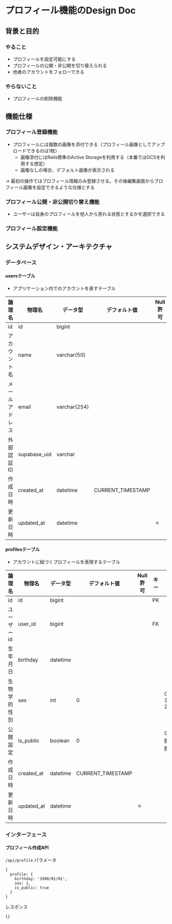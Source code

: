 # プロフィール機能のDesign Doc

## 背景と目的

### やること
- プロフィールを設定可能にする
- プロフィールの公開・非公開を切り替えられる
- 他者のアカウントをフォローできる

### やらないこと
- プロフィールの削除機能

## 機能仕様

### プロフィール登録機能
- プロフィールには複数の画像を添付できる（プロフィール画像としてアップロードできるのは1枚）
  - 画像添付にはRails標準のActive Storageを利用する（本番ではGCSを利用する想定）
  - 画像なしの場合、デフォルト画像が表示される


→ 最初の操作ではプロフィール情報のみ登録させる。その後編集画面からプロフィール画像を設定できるような仕様とする

### プロフィール公開・非公開切り替え機能
- ユーザーは自身のプロフィールを他人から見れる状態とするかを選択できる

### プロフィール設定機能

## システムデザイン・アーキテクチャ

### データベース

#### usersテーブル
- アプリケーション内でのアカウントを表すテーブル

| 論理名         | 物理名       | データ型     | デフォルト値      | Null 許可 | キー | 備考 |
| -------------- | ------------ | ------------ | ----------------- | --------- | ---- | ---- |
| id             | id           | bigint       |                   |           | PK   |      |
| アカウント名   | name         | varchar(50)  |                   |           |      |      |
| メールアドレス | email        | varchar(254) |                   |           |      |      |
| 外部認証ID     | supabase_uid | varchar      |                   |           |      |      |
| 作成日時       | created_at   | datetime     | CURRENT_TIMESTAMP |           |      |      |
| 更新日時       | updated_at   | datetime     |                   | ⚪︎      |      |      |

#### profilesテーブル
- アカウントに紐づくプロフィールを表現するテーブル

| 論理名       | 物理名     | データ型 | デフォルト値      | Null 許可 | キー | 備考                     |
| ------------ | ---------- | -------- | ----------------- | --------- | ---- | ------------------------ |
| id           | id         | bigint   |                   |           | PK   |                          |
| ユーザーid   | user_id    | bigint   |                   |           | FK   |                          |
| 生年月日     | birthday   | datetime |                   |           |      |                          |
| 生物学的性別 | sex        | int      | 0                 |           |      | 0:secret, 1:man, 2:woman |
| 公開設定     | is_public  | boolean  | 0                 |           |      | 0:非公開、1:公開         |
| 作成日時     | created_at | datetime | CURRENT_TIMESTAMP |           |      |                          |
| 更新日時     | updated_at | datetime |                   | ⚪︎      |      |                          |

### インターフェース

#### プロフィール作成API
`/api/profile`
パラメータ
```
{
  profile: {
    birthday: '1990/01/01',
    sex: 1,
    is_public: true
  }
}
```

レスポンス
```
{}
```